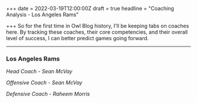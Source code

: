 +++
date = 2022-03-19T12:00:00Z
draft = true
headline = "Coaching Analysis - Los Angeles Rams"

+++
So for the first time in Owl Blog history, I'll be keeping tabs on coaches here. By tracking these coaches, their core competencies, and their overall level of success, I can better predict games going forward.

***

### Los Angeles Rams

_Head Coach - Sean McVay_

_Offensive Coach - Sean McVay_

_Defensive Coach - Raheem Morris_